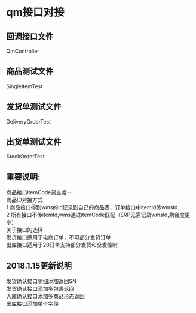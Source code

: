 # qm接口对接

## 回调接口文件
QmController
## 商品测试文件
SingleItemTest
## 发货单测试文件
DeliveryOrderTest
## 出货单测试文件
StockOrderTest
## 重要说明:
商品接口itemCode货主唯一<br>
商品ID对接方式<br>
  1 商品接口得到wms的id记录到自己的商品表，订单接口中itemId传wmsId<br>
  2 所有接口不传itemId,wms通过itemCode匹配（ERP无需记录wmsId,耦合度更小）<br>
关于接口的选择<br>
发货接口适用于电商订单，不可部分发货订单<br>
出库接口适用于2B订单支持部分发货和全发控制<br>

## 2018.1.15更新说明
发货确认接口明细添加返回SN<br>
发货确认接口添加多包裹返回<br>
入库确认接口添加多商品形态返回<br>
出库接口添加单价字段<br>